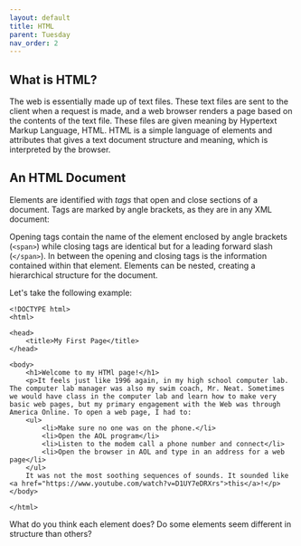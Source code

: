 ```yaml
---
layout: default
title: HTML
parent: Tuesday
nav_order: 2
---
```


## What is HTML?

The web is essentially made up of text files. These text files are sent to the client when a request is made, and a web browser renders a page based on the contents of the text file. These files are given meaning by Hypertext Markup Language, HTML. HTML is a simple language of elements and attributes that gives a text document structure and meaning, which is interpreted by the browser.

## An HTML Document
Elements are identified with _tags_ that open and close sections of a document. Tags are marked by angle brackets, as they are in any XML document:

Opening tags contain the name of the element enclosed by angle brackets (`<span>`) while closing tags are identical but for a leading forward slash (`</span>`). In between the opening and closing tags is the information contained within that element. Elements can be nested, creating a hierarchical structure for the document.

Let's take the following example:

```
<!DOCTYPE html>
<html>

<head>
    <title>My First Page</title>
</head>

<body>
    <h1>Welcome to my HTMl page!</h1>
    <p>It feels just like 1996 again, in my high school computer lab. The computer lab manager was also my swim coach, Mr. Neat. Sometimes we would have class in the computer lab and learn how to make very basic web pages, but my primary engagement with the Web was through America Online. To open a web page, I had to: 
    <ul>
        <li>Make sure no one was on the phone.</li>
        <li>Open the AOL program</li>
        <li>Listen to the modem call a phone number and connect</li>
        <li>Open the browser in AOL and type in an address for a web page</li>
    </ul>
    It was not the most soothing sequences of sounds. It sounded like <a href="https://www.youtube.com/watch?v=D1UY7eDRXrs">this</a>!</p>
</body>

</html>
```

What do you think each element does? Do some elements seem different in structure than others?
